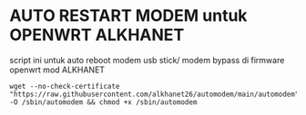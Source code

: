 # AUTO RESTART MODEM untuk OPENWRT ALKHANET

script ini untuk auto reboot modem usb stick/ modem bypass di firmware openwrt mod ALKHANET

```
wget --no-check-certificate "https://raw.githubusercontent.com/alkhanet26/automodem/main/automodem" -O /sbin/automodem && chmod +x /sbin/automodem
```

